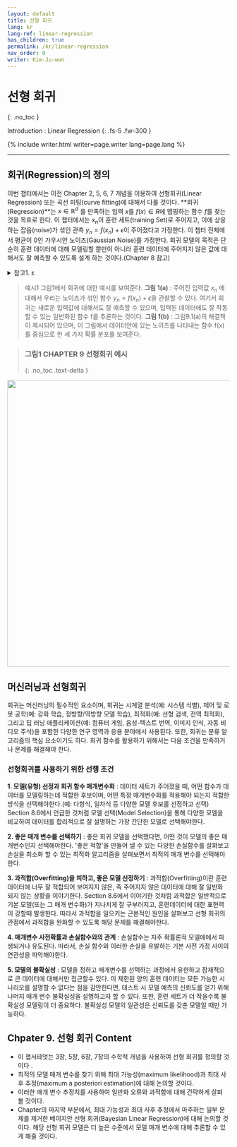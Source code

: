 ```yaml
---
layout: default
title: 선형 회귀
lang: kr
lang-ref: linear-regression
has_children: true
permalink: /kr/linear-regression
nav_order: 9
writer: Kim-Ju-won
---
```


# 선형 회귀
{: .no_toc }


Introduction : Linear Regression
{: .fs-5 .fw-300 }


{% include writer.html writer=page.writer lang=page.lang %}

---

## 회귀(Regression)의 정의

이번 챕터에서는 이전 Chapter 2, 5, 6, 7 개념을 이용하여 선형회귀(Linear Regression) 또는 곡선 피팅(curve fitting)에 대해서 다룰 것이다. **회귀(Regression)**는 $x \in \mathbb{R}^d$ 를 만족하는 입력 $x$를 $f(x) \in R$에 맵핑하는 함수 $f$를 찾는 것을 목표로 한다. 이 챕터에서는 $x_n$이 훈련 세트(training Set)로 주어지고, 이에 상응하는 잡음(noise)가 섞인 관측 $y_n = f(x_n)+\epsilon$이 주어졌다고 가정한다. 이 챕터 전체에서 평균이 0인 가우시안 노이즈(Gaussian Noise)를 가정한다. 회귀 모델의 목적은 단순히 훈련 데이터에 대해 모델링할 뿐만이 아니라 훈련 데이터에 주어지지 않은 값에 대해서도 잘 예측할 수 있도록 설계 하는 것이다.(Chapter 8 참고)

<details>
    <summary>참고1. ε</summary>
    <p>ε은 잠재적으로 모델 프로세스에 포함되지 않을 측정/관측 오류 값을 의미한다. ε에 대해서는 Chapter 9에서 자세히 담고 있지는 않다.</p>
</details>

>예시1
그림1에서 회귀에 대한 예시를 보여준다. 
**그림 1(a)** :  주어진 입력값 $x_n$ 에 대해서 우리는 노이즈가 섞인 함수 $y_n = f(x_n) + \epsilon$을 관찰할 수 있다. 여기서 회귀는 새로운 입력값에 대해서도 잘 예측할 수 있으며, 입력된 데이터에도 잘 작동할 수 있는 일반화된 함수 f를 추론하는 것이다. 
**그림 1(b)** : 그림9.1(a)의 해결책이 제시되어 있으며, 이 그림에서 데이터안에 있는 노이즈를 나타내는 함수 f(x)를 중심으로 한 세 가지 확률 분포를 보여준다.

>### **그림1** CHAPTER 9 선형회귀 예시 
>{: .no_toc .text-delta }
<p align="center">
    <img src="{{ site.figure | absolute_url }}9.0.0.png" width="650px"/>
</p>



## 머신러닝과 선형회귀

회귀는 머신러닝의 필수적인 요소이며, 회귀는 시계열 분석(예: 시스템 식별), 제어 및 로봇 공학(예: 강화 학습, 정방향/역방향 모델 학습), 최적화(예: 선형 검색, 전역 최적화), 그리고 딥 러닝 애플리케이션(예: 컴퓨터 게임, 음성-텍스트 번역, 이미지 인식, 자동 비디오 주석)을 포함한 다양한 연구 영역과 응용 분야에서 사용된다. 또한, 회귀는 분류 알고리즘의 핵심 요소이기도 하다. 회귀 함수를 활용하기 위해서는 다음 조건을 만족하거나 문제를 해결해야 한다.

### 선형회귀를 사용하기 위한 선행 조건 

**1. 모델(유형) 선정과 회귀 함수 매개변수화** : 데이터 세트가 주어졌을 때, 어떤 함수가 데이터를 모델링하는데 적합한 후보이며, 어떤 특정 매개변수화를 적용해야 되는지 적합한 방식을 선택해야한다.(예: 다항식, 일차식 등 다양한 모델 후보를 선정하고 선택) Section 8.6에서 언급한 것처럼 모델 선택(Model Selection)을 통해 다양한 모델을 비교하여 데이터를 합리적으로 잘 설명하는 가장 간단한 모델로 선택해야한다.

**2. 좋은 매개 변수를 선택하기** : 좋은 회귀 모델을 선택했다면, 어떤 것이 모델의 좋은 매개변수인지 선택해야한다. '좋은 적합'을 만들어 낼 수 있는 다양한 손실함수를 살펴보고 손실을 최소화 할 수 있는 최적화 알고리즘을 살펴보면서 최적의 매개 변수를 선택해야한다.

**3. 과적합(Overfitting)을 피하고, 좋은 모델 선정하기** : 과적합(Overfitting)이란 훈련 데이터에 너무 잘 적합되어 보여지지 않은, 즉 주어지지 않은 데이터에 대해 잘 일반화 되지 않는 상황을 이야기한다. Section 8.6에서 이야기한 것처럼 과적합은 일반적으로 기본 모델(또는 그 매개 변수화)가 지나치게 잘 구부러지고, 훈련데이터에 대한 표현력이 강할때 발생한다. 따라서 과적합을 일으키는 근본적인 원인을 살펴보고 선형 회귀의 관점에서 과적합을 완화할 수 있도록 해당 문제를 해결해야한다. 

**4. 매개변수 사전확률과 손실함수와의 관계** : 손실함수는 자주 확률론적 모델에에서 파생되거나 유도된다. 따라서, 손실 함수와 이러한 손실을 유발하는 기본 사전 가정 사이의 연관성을 파악해야한다.

**5. 모델의 불확실성** : 모델을 정하고 매개변수를 선택하는 과정에서 유한하고 잠재적으로 큰 데이터에 대해서만 접근할수 있다. 이 제한된 양의 훈련 데이터는 모든 가능한 시나리오를 설명할 수 없다는 점을 감안한다면, 테스트 시 모델 예측의 신뢰도를 얻기 위해 나머지 매개 변수 불확실성을 설명하고자 할 수 있다. 또한, 훈련 세트가 더 작을수록 불확실성 모델링이 더 중요하다. 불확실성 모델의 일관성은 신뢰도를 갖춘 모델일 때만 가능하다.

## Chpater 9. 선형 회귀 Content

- 이 챕서테엇는 3장, 5장, 6장, 7장의 수학적 개념을 사용하여 선형 회귀를 정의할 것이다 .
- 최적의 모델 매개 변수를 찾기 위해 최대 가능성(maximum likelihood)과 최대 사후 추정(maximum a posteriori estimation)에 대해 논의할 것이다. 
- 이러한 매개 변수 추정치를 사용하여 일반화 오류와 과적합에 대해 간략하게 살펴 볼 것이다. 
- Chapter의 마지막 부분에서, 최대 가능성과 최대 사후 추정에서 마주하는 일부 문제를 제거한 베이지안 선형 회귀(Bayesian Linear Regression)에 대해 논의할 것 이다. 해당 선형 회귀 모델은 더 높은 수준에서 모델 매개 변수에 대해 추론할 수 있게 해줄 것이다.